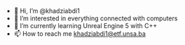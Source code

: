 - 👋 Hi, I’m @khadziabdi1
- 👀 I’m interested in everything connected with computers
- 🌱 I’m currently learning Unreal Engine 5 with C++
- 📫 How to reach me khadziabdi1@etf.unsa.ba
